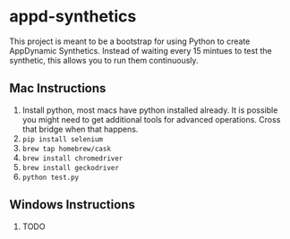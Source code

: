# appd-synthetics

This project is meant to be a bootstrap for using Python to create AppDynamic Synthetics. Instead of waiting every 15 mintues to test the synthetic, this allows you to run them continuously.

## Mac Instructions  

1. Install python, most macs have python installed already. It is possible you might need to get additional tools for advanced operations. Cross that bridge when that happens.
2. `pip install selenium`  
3. `brew tap homebrew/cask`
4. `brew install chromedriver`  
5. `brew install geckodriver`  
6. `python test.py`  

## Windows Instructions

1. TODO